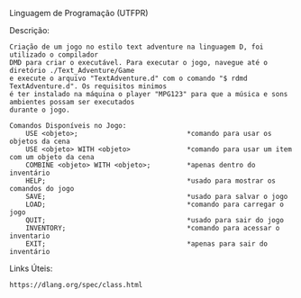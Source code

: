    Linguagem de Programação (UTFPR)


Descrição:

    Criação de um jogo no estilo text adventure na linguagem D, foi utilizado o compilador
    DMD para criar o executável. Para executar o jogo, navegue até o diretório ./Text_Adventure/Game
    e execute o arquivo "TextAdventure.d" com o comando "$ rdmd TextAdventure.d". Os requisitos minimos
    é ter instalado na máquina o player "MPG123" para que a música e sons ambientes possam ser executados
    durante o jogo.

    Comandos Disponíveis no Jogo:
        USE <objeto>;                           *comando para usar os objetos da cena
        USE <objeto> WITH <objeto>              *comando para usar um item com um objeto da cena
        COMBINE <objeto> WITH <objeto>;         *apenas dentro do inventário
        HELP;                                   *usado para mostrar os comandos do jogo
        SAVE;                                   *usado para salvar o jogo
        LOAD;                                   *comando para carregar o jogo
        QUIT;                                   *usado para sair do jogo
        INVENTORY;                              *comando para acessar o inventario
        EXIT;                                   *apenas para sair do inventário




Links Úteis:

    https://dlang.org/spec/class.html


